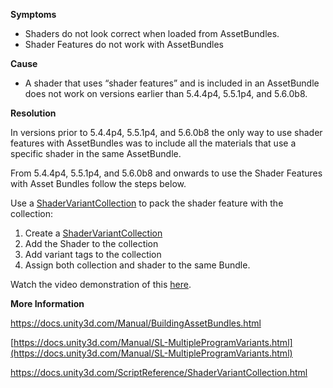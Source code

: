 

**Symptoms**


- Shaders do not look correct when loaded from AssetBundles.
- Shader Features do not work with AssetBundles



**Cause**


- A shader that uses “shader features” and is included in an AssetBundle does not work on versions earlier than 5.4.4p4, 5.5.1p4, and 5.6.0b8.



**Resolution**



In versions prior to 5.4.4p4, 5.5.1p4, and 5.6.0b8 the only way to use shader features with AssetBundles was to include all the materials that use a specific shader in the same AssetBundle.



From 5.4.4p4, 5.5.1p4, and 5.6.0b8 and onwards to use the Shader Features with Asset Bundles follow the steps below.



Use a [ShaderVariantCollection](https://docs.unity3d.com/ScriptReference/ShaderVariantCollection.html) to pack the shader feature with the collection:



 1. Create a [ShaderVariantCollection](https://docs.unity3d.com/ScriptReference/ShaderVariantCollection.html)
 2. Add the Shader to the collection
 3. Add variant tags to the collection
 4. Assign both collection and shader to the same Bundle.




Watch the video demonstration of this [here](https://oc.unity3d.com/index.php/s/7ZYNzLGM00HnGVO).



**More Information**



https://docs.unity3d.com/Manual/BuildingAssetBundles.html



[https://docs.unity3d.com/Manual/SL-MultipleProgramVariants.html](https://docs.unity3d.com/Manual/SL-MultipleProgramVariants.html)



https://docs.unity3d.com/ScriptReference/ShaderVariantCollection.html

